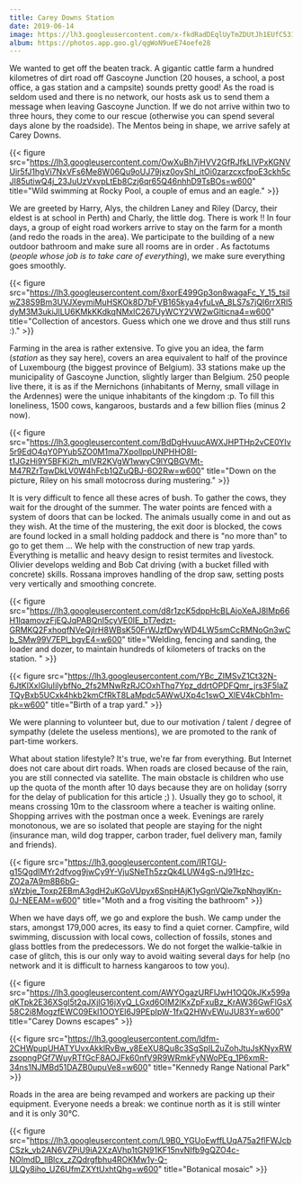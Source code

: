 ```yaml
---
title: Carey Downs Station
date: 2019-06-14
image: https://lh3.googleusercontent.com/x-fkdRadDEqlUyTmZDUtJh1EUfC5316ybPHJEoHwA6UMmADXevQRDNs4qFCLRWVUV0Deqxlx0I2uNln_2NiYaTiw-ZSt2FkHjPJ_meC9GZunwTpuJ3bgPpydtLk7sSUA0TaANEQE8zs=w600
album: https://photos.app.goo.gl/qgWoN9ueE74oefe28
---
```


We wanted to get off the beaten track. A gigantic cattle farm a hundred kilometres of dirt road off Gascoyne Junction (20 houses, a school, a post office, a gas station and a campsite) sounds pretty good! As the road is seldom used and there is no network, our hosts ask us to send them a message when leaving Gascoyne Junction. If we do not arrive within two to three hours, they come to our rescue (otherwise you can spend several days alone by the roadside). The Mentos being in shape, we arrive safely at Carey Downs.

{{< figure src="https://lh3.googleusercontent.com/OwXuBh7jHVV2GfRJfkLIVPxKGNVUir5fJ1hgVi7NxVFs6Me8W06Qu9oUJ79jxz0oyShI_itOi0zarzcxcfpoE3ckh5cJI85utiwQ4j_23JuUzVxvpLtEb8Czj6qr65Q46nhhD9TsBOs=w600" title="Wild swimming at Rocky Pool, a couple of emus and an eagle." >}}

We are greeted by Harry, Alys, the children Laney and Riley (Darcy, their eldest is at school in Perth) and Charly, the little dog. There is work !! In four days, a group of eight road workers arrive to stay on the farm for a month (and redo the roads in the area). We participate to the building of a new outdoor bathroom and make sure all rooms are in order . As factotums (*people whose job is to take care of everything*), we make sure everything goes smoothly.

{{< figure src="https://lh3.googleusercontent.com/8xorE499Gp3on8wagaFc_Y_15_tsilwZ38S9Bm3UVJXeymiMuHSKOk8D7bFVB165kya4yfuLvA_8LS7s7jQI6rrXRl5dyM3M3ukiJlLU6KMkKKdkqNMxlC267UyWCY2VW2wGlticna4=w600" title="Collection of ancestors. Guess which one we drove and thus still runs :)." >}}

Farming in the area is rather extensive. To give you an idea, the farm (*station* as they say here), covers an area equivalent to half of the province of Luxembourg (the biggest province of Belgium). 33 stations make up the municipality of Gascoyne Junction, slightly larger than Belgium. 250 people live there, it is as if the Mernichons (inhabitants of Merny, small village in the Ardennes) were the unique inhabitants of the kingdom :p. To fill this loneliness, 1500 cows, kangaroos, bustards and a few billion flies (minus 2 now).

{{< figure src="https://lh3.googleusercontent.com/BdDgHvuucAWXJHPTHp2vCE0YIv5r9EdO4qY0PYub5ZO0M1ma7XpollppUNPHHO8I-t1JGzHi9Y5BFKi2h_mlVR2KVgW1wwyC9lYQBGVMt-M47RZrTqwDkLV0W4hFcb1QZuQBJ-6O2Rw=w600" title="Down on the picture, Riley on his small motocross during mustering." >}}

It is very difficult to fence all these acres of bush. To gather the cows, they wait for the drought of the summer. The water points are fenced with a system of doors that can be locked. The animals usually come in and out as they wish. At the time of the mustering, the exit door is blocked, the cows are found locked in a small holding paddock and there is "no more than" to go to get them ... We help with the construction of new trap yards. Everything is metallic and heavy design to resist termites and livestock. Olivier develops welding and Bob Cat driving (with a bucket filled with concrete) skills. Rossana improves handling of the drop saw, setting posts very vertically and smoothing concrete.

{{< figure src="https://lh3.googleusercontent.com/d8r1zcK5dppHcBLAjoXeAJ8lMp66H1lqamovzFjEQJqPABQnI5cyVE0IE_bT7edzt-GRMKQ2FxhoqfNVeQjIrH8WBsK50FrWJzfDwyWD4LW5smCcRMNoGn3wCb_SMw99V7EPl_bgvE4=w600" title="Welding, fencing and sanding, the loader and dozer, to maintain hundreds of kilometers of tracks on the station. " >}}

{{< figure src="https://lh3.googleusercontent.com/YBc_ZIMSvZ1Ct32N-6JtKlXxIGluIilybfNo_2fs2MNwRzRJCOxhThq7Ypz_ddrtOPDFQmr_jrs3F5laZTQyBxb5UCxk4hkb2kmCfRkT8LaMpdc5AWwUXp4c1swO_XlEV4kCbh1m-pk=w600" title="Birth of a trap yard." >}}

We were planning to volunteer but, due to our motivation / talent / degree of sympathy (delete the useless mentions), we are promoted to the rank of part-time workers.

What about station lifestyle? It's true, we're far from everything. But Internet does not care about dirt roads. When roads are closed because of the rain, you are still connected via satellite. The main obstacle is children who use up the quota of the month after 10 days because they are on holiday (sorry for the delay of publication for this article ;) ). Usually they go to school, it means crossing 10m to the classroom where a teacher is waiting online. Shopping arrives with the postman once a week. Evenings are rarely monotonous, we are so isolated that people are staying for the night (insurance man, wild dog trapper, carbon trader, fuel delivery man, family and friends).

{{< figure src="https://lh3.googleusercontent.com/IRTGU-g15QgdIMYr2dfvog9jwCy9Y-VjuSNeTh5zzQk4LUW4gS-nJ91Hzc-ZO2a7A9m8B6bG-sWzbje_Toxp2EBmA3gdH2uKGoVUpyx6SnpHAjK1yGgnVQle7kpNhqylKn-0J-NEEAM=w600" title="Moth and a frog visiting the bathroom" >}}

When we have days off, we go and explore the bush. We camp under the stars, amongst 179,000 acres, its easy to find a quiet corner. Campfire, wild swimming, discussion with local cows, collection of fossils, stones and glass bottles from the predecessors. We do not forget the walkie-talkie in case of glitch, this is our only way to avoid waiting several days for help (no network and it is difficult to harness kangaroos to tow you).

{{< figure src="https://lh3.googleusercontent.com/AWYOgazURFlJwH1OQ0kJKx599aqKTpk2E36XSgl5t2qJXjlG16jXyQ_LGxd6OIM2lKxZpFxuBz_KrAW36GwFlGsX58C2i8MogzfEWC09Ekl1OOYEI6J9PEpIpW-1fxQ2HWvEWuJU83Y=w600" title="Carey Downs escapes" >}}

{{< figure src="https://lh3.googleusercontent.com/ldfm-2CHWpupUHATYUvxAkklRvBw_y8EeXU8Qu8c3SgSpIL2uZohJtuJsKNyxRWzsopngPGf7WuyRTfGcF8AOJFk60nfV9R9WRmkFyNWoPEg_1P6xmR-34ns1NJMBd51DAZB0upuVe8=w600" title="Kennedy Range National Park" >}}

Roads in the area are being revamped and workers are packing up their equipment. Everyone needs a break: we continue north as it is still winter and it is only 30°C.

{{< figure src="https://lh3.googleusercontent.com/L9B0_YGUoEwffLUqA75a2flFWJcbCSzk_vb2AN6VZPiU9iA2XzAVhp1tGN91KF15nvNIfb9gQZO4c-NOlmdD_llBlcx_zZQdrgfbhu4ROKMw1y-Q-ULQy8iho_UZ6UfmZXYtUxhtQhg=w600" title="Botanical mosaic" >}}
